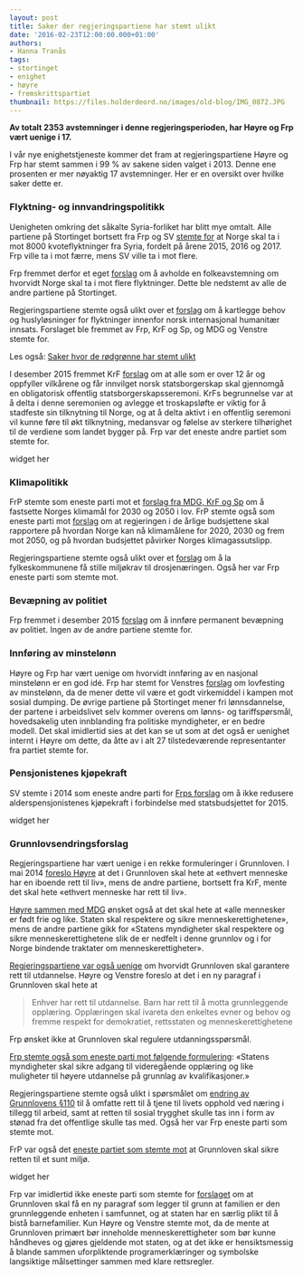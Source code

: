 ```yaml
---
layout: post
title: Saker der regjeringspartiene har stemt ulikt
date: '2016-02-23T12:00:00.000+01:00'
authors:
- Hanna Tranås
tags:
- stortinget
- enighet
- høyre
- fremskrittspartiet
thumbnail: https://files.holderdeord.no/images/old-blog/IMG_0872.JPG
---
```


**Av totalt 2353 avstemninger i denne regjeringsperioden, har Høyre og Frp vært uenige i 17.**

I vår nye enighetstjeneste kommer det fram at regjeringspartiene Høyre og Frp har stemt sammen i 99 % av sakene siden valget i 2013. Denne ene prosenten er mer nøyaktig 17 avstemninger. Her er en oversikt over hvilke saker dette er.

### Flyktning- og innvandringspolitikk

Uenigheten omkring det såkalte Syria-forliket har blitt mye omtalt. Alle partiene på Stortinget bortsett fra Frp og SV [stemte for](http://www.holderdeord.no/votes/1434722122e) at Norge skal ta i mot 8000 kvoteflyktninger fra Syria, fordelt på årene 2015, 2016 og 2017. Frp ville ta i mot færre, mens SV ville ta i mot flere.

Frp fremmet derfor et eget [forslag](http://www.holderdeord.no/votes/1434722174ne) om å avholde en folkeavstemning om hvorvidt Norge skal ta i mot flere flyktninger. Dette ble nedstemt av alle de andre partiene på Stortinget.

Regjeringspartiene stemte også ulikt over et [forslag](http://www.holderdeord.no/votes/1418164636ne) om å kartlegge behov og huslyløsninger for flyktninger innenfor norsk internasjonal humanitær innsats. Forslaget ble fremmet av Frp, KrF og Sp, og MDG og Venstre stemte for.

Les også: [Saker hvor de rødgrønne har stemt ulikt](https://blog.holderdeord.no/2013/08/30/saker-hvor-de-rdgrnne-har-stemt-ulikt/)

I desember 2015 fremmet KrF [forslag](http://www.holderdeord.no/votes/1449587838ne) om at alle som er over 12 år og oppfyller vilkårene og får innvilget norsk statsborgerskap skal gjennomgå en obligatorisk offentlig statsborgerskapsseremoni. KrFs begrunnelse var at å delta i denne seremonien og avlegge et troskapsløfte er viktig for å stadfeste sin tilknytning til Norge, og at å delta aktivt i en offentlig seremoni vil kunne føre til økt tilknytning, medansvar og følelse av sterkere tilhørighet til de verdiene som landet bygger på. Frp var det eneste andre partiet som stemte for.

widget her

### Klimapolitikk

FrP stemte som eneste parti mot et [forslag fra MDG, KrF og Sp](https://www.holderdeord.no/votes/1427250893e) om å fastsette Norges klimamål for 2030 og 2050 i lov. FrP stemte også som eneste parti mot [forslag](http://www.holderdeord.no/votes/1427251079e) om at regjeringen i de årlige budsjettene skal rapportere på hvordan Norge kan nå klimamålene for 2020, 2030 og frem mot 2050, og på hvordan budsjettet påvirker Norges klimagassutslipp.

Regjeringspartiene stemte også ulikt over et [forslag](http://www.holderdeord.no/votes/1418758994e) om å la fylkeskommunene få stille miljøkrav til drosjenæringen. Også her var Frp eneste parti som stemte mot.

### Bevæpning av politiet

Frp fremmet i desember 2015 [forslag](http://www.holderdeord.no/votes/1450379885ne) om å innføre permanent bevæpning av politiet. Ingen av de andre partiene stemte for.

### Innføring av minstelønn

Høyre og Frp har vært uenige om hvorvidt innføring av en nasjonal minstelønn er en god idé. Frp har stemt for Venstres [forslag](http://www.holderdeord.no/votes/1418069544ne) om lovfesting av minstelønn, da de mener dette vil være et godt virkemiddel i kampen mot sosial dumping. De øvrige partiene på Stortinget mener fri lønnsdannelse, der partene i arbeidslivet selv kommer overens om lønns- og tariffspørsmål, hovedsakelig uten innblanding fra politiske myndigheter, er en bedre modell. Det skal imidlertid sies at det kan se ut som at det også er uenighet internt i Høyre om dette, da åtte av i alt 27 tilstedeværende representanter fra partiet stemte for.

### Pensjonistenes kjøpekraft

SV stemte i 2014 som eneste andre parti for [Frps forslag](http://www.holderdeord.no/votes/1434058865ne) om å ikke redusere alderspensjonistenes kjøpekraft i forbindelse med statsbudsjettet for 2015.

widget her 

### Grunnlovsendringsforslag

Regjeringspartiene har vært uenige i en rekke formuleringer i Grunnloven. I mai 2014 [foreslo Høyre](http://www.holderdeord.no/votes/1400003251ne) at det i Grunnloven skal hete at «ethvert menneske har en iboende rett til liv», mens de andre partiene, bortsett fra KrF, mente det skal hete «ethvert menneske har rett til liv».

[Høyre sammen med MDG](http://www.holderdeord.no/votes/1400001135ne) ønsket også at det skal hete at «alle mennesker er født frie og like. Staten skal respektere og sikre menneskerettighetene», mens de andre partiene gikk for «Statens myndigheter skal respektere og sikre menneskerettighetene slik de er nedfelt i denne grunnlov og i for Norge bindende traktater om menneskerettigheter».

[Regjeringspartiene var også uenige](http://www.holderdeord.no/votes/1400002460e) om hvorvidt Grunnloven skal garantere rett til utdannelse. Høyre og Venstre foreslo at det i en ny paragraf i Grunnloven skal hete at 

>Enhver har rett til utdannelse. Barn har rett til å motta grunnleggende opplæring. Opplæringen skal ivareta den enkeltes evner og behov og fremme respekt for demokratiet, rettsstaten og menneskerettighetene


Frp ønsket ikke at Grunnloven skal regulere utdanningsspørsmål. 

[Frp stemte også som eneste parti mot følgende formulering](http://www.holderdeord.no/votes/1400002500e): «Statens myndigheter skal sikre adgang til videregående opplæring og like muligheter til høyere utdannelse på grunnlag av kvalifikasjoner.»

Regjeringspartiene stemte også ulikt i spørsmålet om [endring av Grunnlovens §110](http://www.holderdeord.no/votes/1400002622e) til å omfatte rett til å tjene til livets opphold ved næring i tillegg til arbeid, samt at retten til sosial trygghet skulle tas inn i form av stønad fra det offentlige skulle tas med. Også her var Frp eneste parti som stemte mot.

FrP var også det [eneste partiet som stemte mot](http://www.holderdeord.no/votes/1400002954e) at Grunnloven skal sikre retten til et sunt miljø.

widget her

Frp var imidlertid ikke eneste parti som stemte for [forslaget](http://www.holderdeord.no/votes/1400004247ne) om at Grunnloven skal få en ny paragraf som legger til grunn at familien er den grunnleggende enheten i samfunnet, og at staten har en særlig plikt til å bistå barnefamilier. Kun Høyre og Venstre stemte mot, da de mente at Grunnloven primært bør inneholde menneskerettigheter som bør kunne håndheves og gjøres gjeldende mot staten, og at det ikke er hensiktsmessig å blande sammen uforpliktende programerklæringer og symbolske langsiktige målsettinger sammen med klare rettsregler.
